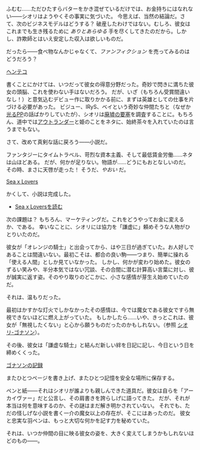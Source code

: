 <!-- title: シオリ・ニャヴェラ -->
<!-- status: 生存 -->

ふむむ……ただひたすらバターをかき混ぜているだけでは、お金持ちにはなれない――シオリはようやくその事実に気づいた。
今思えば、当然の結論だ。さて、次のビジネスモデルはどうする？ 破産したわけではない。むしろ、彼女はこれまでも生き残るために _ありとあらゆる_ 手を尽くしてきたのだから。しかし、詐欺師とはいえ安定した収入は欲しいものだ。

だったら――食べ物なんかじゃなくて、_ファンフィクション_ を売ってみるのはどうだろう？

[ヘンテコ](#embed:https://www.youtube.com/live/gVAtGMLBJos?si=EyxaXf2cdLNBNqxy&t=1107)

書くことにかけては、いつだって彼女の得意分野だった。奇妙で閃きに満ちた彼女の頭脳、これを使わない手はないだろう。
だが、いざ（もちろん受賞間違いなし！）と意気込むデビュー作に取りかかる前に、まずは英雄としての仕事を片づける必要があった。
ビジュー、IRyS、ベイという奇妙な仲間たちと（なぜか[光るPP](https://www.youtube.com/live/gVAtGMLBJos?si=mrbHkeRHaHJ4S9E_&t=824)の話ばかりしていたが）、シオリは[廃墟の要塞](https://www.youtube.com/live/gVAtGMLBJos?si=zG-ew6n0Tlswdg3s&t=1239)を調査することに。もちろん、道中では[アウトランダー](https://www.youtube.com/live/gVAtGMLBJos?si=LS1xN-4KPGBFQuTx&t=2884)と姫のことをネタに、始終茶々を入れていたのは言うまでもない。

さて、改めて真剣な話に戻ろう――小説だ。

ファンタジーにタイムトラベル、苛烈な資本主義、そして最低賃金労働……ネタは山ほどある。
だが、何かが足りない。物語が……どうにもおとなしいのだ。
その時、まさに天啓が走った！ そうだ、_やおい_ だ。

[Sea x Lovers](#embed:https://www.youtube.com/live/gVAtGMLBJos?si=O2p37u0sm5cNAVEe&t=5653)

かくして、小説は完成した。

- [Sea x Loversを読む](#text:sea-x-lovers)

次の課題は？ もちろん、マーケティングだ。これをどうやってお金に変えるか、である。
幸いなことに、シオリには協力を「謙虚に」頼めそうな人物がひとりいたのだ。

彼女が「オレンジの騎士」と出会ってから、はや三日が過ぎていた。お人好しであることは間違いない。最初こそは、都合の良い駒――つまり、簡単に操れる「使える人間」としか見ていなかった。
しかし、何かが変わり始めた。彼女のずるい笑みや、半分本気ではない冗談、その合間に潜む計算高い言葉に対し、彼が誠実に返す姿。そのやり取りのどこかに、小さな感情が芽生え始めていたのだ。

それは、温もりだった。

最初はかすかな灯火でしかなかったその感情は、今では魔女である彼女ですら無視できないほどに燃え上がっていた。
もしかしたら……いや、きっとこれは、彼女が「無視したくない」と心から願うものだったのかもしれない。（参照 [シオリ-ゴナソン](#edge:gigi-shiori)）。

その後、彼女は「謙虚な騎士」と結んだ新しい絆を日記に記し、今日という日を締めくくった。

[ゴナソンの記録](#embed:https://www.youtube.com/live/gVAtGMLBJos?si=PSU7h0E2fe8YmwFW&t=9968)

またひとつページを書き上げ、またひとつ記憶を安全な場所に保存する。

ペンと紙――それはシオリが誰よりも親しんできた道具だ。彼女は自らを「アーカイヴァー」だと公言し、その肩書きを誇らしげに語ってきた。
だが、それが本当は何を意味するのか、その謎はまだ解き明かされていない。
それでも、ただの怪しげな小説を書く一介の魔女以上の存在が、そこにはあったのだ。
彼女と忠実な羽ペンは、もっと大切な何かを記す力を秘めていた。

それは、いつか仲間の目に映る彼女の姿を、大きく変えてしまうかもしれないほどのもの――。
